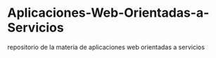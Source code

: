 # Aplicaciones-Web-Orientadas-a-Servicios
repositorio de la materia de aplicaciones web orientadas a servicios
